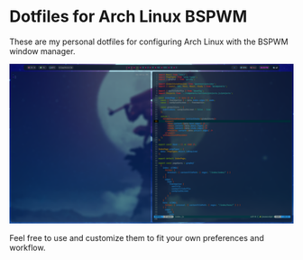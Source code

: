 # Dotfiles for Arch Linux BSPWM

These are my personal dotfiles for configuring Arch Linux with the BSPWM window manager.

![Screenshot](screenshots/1.png)

Feel free to use and customize them to fit your own preferences and workflow.
